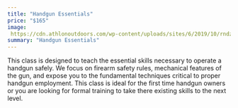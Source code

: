 ```yaml
---
title: "Handgun Essentials"
price: "$165"
image:
 https://cdn.athlonoutdoors.com/wp-content/uploads/sites/6/2019/10/rndz19-sig-sas-side.jpg
summary: "Handgun Essentials"
---
```

This class is designed to teach the essential skills necessary to operate a handgun safely. We focus on firearm safety rules, mechanical features of the gun, and expose you to the fundamental techniques critical to proper handgun employment.  This class is ideal for the first time handgun owners or you are looking for formal training to take there existing skills to the next level.
<!--stackedit_data:
eyJoaXN0b3J5IjpbMTYyNzk4NjVdfQ==
-->